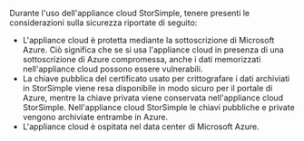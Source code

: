 <!--alkohli 02/21/2017 cloud appliance security-->

Durante l'uso dell'appliance cloud StorSimple, tenere presenti le considerazioni sulla sicurezza riportate di seguito:

* L'appliance cloud è protetta mediante la sottoscrizione di Microsoft Azure. Ciò significa che se si usa l'appliance cloud in presenza di una sottoscrizione di Azure compromessa, anche i dati memorizzati nell'appliance cloud possono essere vulnerabili.
* La chiave pubblica del certificato usato per crittografare i dati archiviati in StorSimple viene resa disponibile in modo sicuro per il portale di Azure, mentre la chiave privata viene conservata nell'appliance cloud StorSimple. Nell'appliance cloud StorSimple le chiavi pubbliche e private vengono archiviate entrambe in Azure.
* L'appliance cloud è ospitata nel data center di Microsoft Azure.

